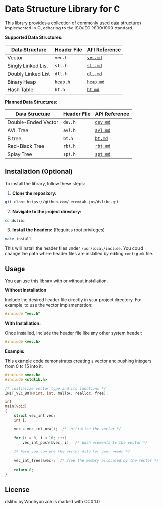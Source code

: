 Data Structure Library for C
============================

This library provides a collection of commonly used data structures implemented
in C, adhering to the ISO/IEC 9899:1990 standard.

**Supported Data Structures:**

| Data Structure      | Header File | API Reference            |
|---------------------|-------------|--------------------------|
| Vector              | `vec.h`     | [`vec.md`](doc/vec.md)   |
| Singly Linked List  | `sll.h`     | [`sll.md`](doc/sll.md)   |
| Doubly Linked List  | `dll.h`     | [`dll.md`](doc/dll.md)   |
| Binary Heap         | `heap.h`    | [`heap.md`](doc/heap.md) |
| Hash Table          | `ht.h`      | [`ht.md`](doc/ht.md)     |

**Planned Data Structures:**

| Data Structure      | Header File | API Reference            |
|---------------------|-------------|--------------------------|
| Double-Ended Vector | `dev.h`     | [`dev.md`](doc/dev.md)   |
| AVL Tree            | `avl.h`     | [`avl.md`](doc/avl.md)   |
| B tree              | `bt.h`      | [`bt.md`](doc/bt.md)     |
| Red-Black Tree      | `rbt.h`     | [`rbt.md`](doc/rbt.md)   |
| Splay Tree          | `spt.h`     | [`spt.md`](doc/spt.md)   |

Installation (Optional)
-----------------------

To install the library, follow these steps:

1. **Clone the repository:**

```sh
git clone https://github.com/jeremiah-joh/dslibc.git
```

2. **Navigate to the project directory:**

```sh
cd dslibc
```

3. **Install the headers:** (Requires root privileges)

```sh
make install
```

This will install the header files under `/usr/local/include`.
You could change the path where header files are installed by editing
`config.mk` file.

Usage
-----

You can use this library with or without installation.

**Without Installation:**

Include the desired header file directly in your project directory.
For example, to use the vector implementation:

```c
#include "vec.h"
```

**With Installation:**

Once installed, include the header file like any other system header:

```c
#include <vec.h>
```

**Example:**

This example code demonstrates creating a vector and pushing integers from 0 to
15 into it:

```c
#include <vec.h>
#include <stdlib.h>

/* initialize vector type and its functions */
INIT_VEC_BOTH(int, int, malloc, realloc, free);

int
main(void)
{
	struct vec_int vec;
	int i;

	vec = vec_int_new();  /* initialize the vector */

	for (i = 0; i < 16; i++)
		vec_int_push(&vec, i);  /* push elements to the vector */
    
	/* here you can use the vector data for your needs */
    
	vec_int_free(&vec);  /* free the memory allocated by the vector */
    
	return 0;
}
```

License
-------

dslibc by Woohyun Joh is marked with CC0 1.0
